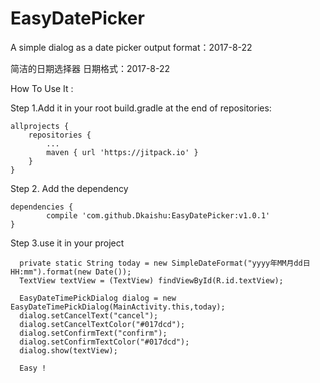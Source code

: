 # EasyDatePicker
A simple dialog as a date picker
output format：2017-8-22

简洁的日期选择器 
日期格式：2017-8-22

How To Use It :

Step 1.Add it in your root build.gradle at the end of repositories:

	allprojects {
		repositories {
			...
			maven { url 'https://jitpack.io' }
		}
	}
  
Step 2. Add the dependency

	dependencies {
	        compile 'com.github.Dkaishu:EasyDatePicker:v1.0.1'
	}
  
Step 3.use it in your project
  
  
      private static String today = new SimpleDateFormat("yyyy年MM月dd日 HH:mm").format(new Date());
      TextView textView = (TextView) findViewById(R.id.textView);
  
      EasyDateTimePickDialog dialog = new EasyDateTimePickDialog(MainActivity.this,today);
      dialog.setCancelText("cancel");
      dialog.setCancelTextColor("#017dcd");
      dialog.setConfirmText("confirm");
      dialog.setConfirmTextColor("#017dcd");
      dialog.show(textView);
      
      Easy !
